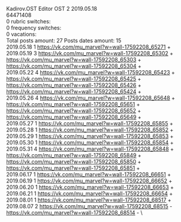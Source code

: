 Kadirov.OST	Editor OST 2 2019.05.18\
64471408\
0 rubric switches:\
0 frequency switches:\
0 vacations:\
Total posts amount: 27	Posts dates amount: 15\
2019.05.18 1 https://vk.com/mu_marvel?w=wall-17592208_65271 + \
2019.05.19 3 https://vk.com/mu_marvel?w=wall-17592208_65302 + https://vk.com/mu_marvel?w=wall-17592208_65303 + https://vk.com/mu_marvel?w=wall-17592208_65304 + \
2019.05.22 4 https://vk.com/mu_marvel?w=wall-17592208_65423 + https://vk.com/mu_marvel?w=wall-17592208_65425 + https://vk.com/mu_marvel?w=wall-17592208_65426 + https://vk.com/mu_marvel?w=wall-17592208_65424 + \
2019.05.26 4 https://vk.com/mu_marvel?w=wall-17592208_65648 + https://vk.com/mu_marvel?w=wall-17592208_65651 + https://vk.com/mu_marvel?w=wall-17592208_65652 + https://vk.com/mu_marvel?w=wall-17592208_65649 + \
2019.05.27 1 https://vk.com/mu_marvel?w=wall-17592208_65855 + \
2019.05.28 1 https://vk.com/mu_marvel?w=wall-17592208_65852 + \
2019.05.29 1 https://vk.com/mu_marvel?w=wall-17592208_65853 + \
2019.05.30 1 https://vk.com/mu_marvel?w=wall-17592208_65854 + \
2019.05.31 4 https://vk.com/mu_marvel?w=wall-17592208_65848 + https://vk.com/mu_marvel?w=wall-17592208_65849 + https://vk.com/mu_marvel?w=wall-17592208_65850 + https://vk.com/mu_marvel?w=wall-17592208_65851 + \
2019.06.17 1 https://vk.com/mu_marvel?w=wall-17592208_66651 + \
2019.06.19 1 https://vk.com/mu_marvel?w=wall-17592208_66652 + \
2019.06.20 1 https://vk.com/mu_marvel?w=wall-17592208_66653 + \
2019.06.21 1 https://vk.com/mu_marvel?w=wall-17592208_66654 + \
2019.08.01 1 https://vk.com/mu_marvel?w=wall-17592208_68517 + \
2019.08.07 2 https://vk.com/mu_marvel?w=wall-17592208_68515 - https://vk.com/mu_marvel?w=wall-17592208_68514 - \
